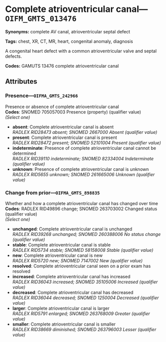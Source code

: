 # Complete atrioventricular canal—`OIFM_GMTS_013476`

**Synonyms:** complete AV canal, atrioventricular septal defect

**Tags:** chest, XR, CT, MR, heart, congenital anomaly, diagnosis

A congenital heart defect with a common atrioventricular valve and septal defects.

**Codes:** GAMUTS 13476 complete atrioventricular canal

## Attributes

### Presence—`OIFMA_GMTS_242966`

Presence or absence of complete atrioventricular canal  
**Codes**: SNOMED 705057003 Presence (property) (qualifier value)  
*(Select one)*

- **absent**: Complete atrioventricular canal is absent  
_RADLEX RID28473 absent; SNOMED 2667000 Absent (qualifier value)_
- **present**: Complete atrioventricular canal is present  
_RADLEX RID28472 present; SNOMED 52101004 Present (qualifier value)_
- **indeterminate**: Presence of complete atrioventricular canal cannot be determined  
_RADLEX RID39110 indeterminate; SNOMED 82334004 Indeterminate (qualifier value)_
- **unknown**: Presence of complete atrioventricular canal is unknown  
_RADLEX RID5655 unknown; SNOMED 261665006 Unknown (qualifier value)_

### Change from prior—`OIFMA_GMTS_898835`

Whether and how a complete atrioventricular canal has changed over time  
**Codes**: RADLEX RID49896 change; SNOMED 263703002 Changed status (qualifier value)  
*(Select one)*

- **unchanged**: Complete atrioventricular canal is unchanged  
_RADLEX RID39268 unchanged; SNOMED 260388006 No status change (qualifier value)_
- **stable**: Complete atrioventricular canal is stable  
_RADLEX RID5734 stable; SNOMED 58158008 Stable (qualifier value)_
- **new**: Complete atrioventricular canal is new  
_RADLEX RID5720 new; SNOMED 7147002 New (qualifier value)_
- **resolved**: Complete atrioventricular canal seen on a prior exam has resolved  
- **increased**: Complete atrioventricular canal has increased  
_RADLEX RID36043 increased; SNOMED 35105006 Increased (qualifier value)_
- **decreased**: Complete atrioventricular canal has decreased  
_RADLEX RID36044 decreased; SNOMED 1250004 Decreased (qualifier value)_
- **larger**: Complete atrioventricular canal is larger  
_RADLEX RID5791 enlarged; SNOMED 263768009 Greater (qualifier value)_
- **smaller**: Complete atrioventricular canal is smaller  
_RADLEX RID38669 diminished; SNOMED 263796003 Lesser (qualifier value)_